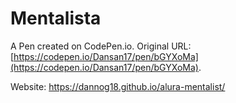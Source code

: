 # Mentalista

A Pen created on CodePen.io. Original URL: [https://codepen.io/Dansan17/pen/bGYXoMa](https://codepen.io/Dansan17/pen/bGYXoMa).

Website: https://dannog18.github.io/alura-mentalist/
